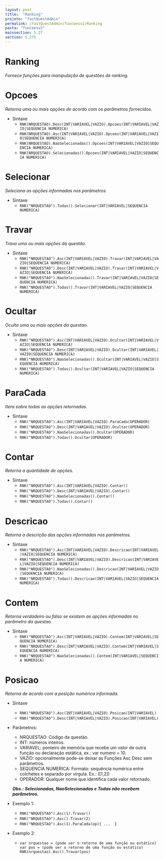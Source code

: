 ```yaml
---
layout: post
title:  "Ranking"
projeto: "fastQuestAdmin"
permalink: /fastQuestAdmin/funcoesv2/Ranking
pasta: "funcoesv2"
mainsection: 5.27
section: 5.275
---
```

# Ranking
*Fornece funções para manipulação de questões de ranking.*

# Opcoes
*Retorna uma ou mais opções de acordo com os parâmetros fornecidos.*

- Sintaxe
  - `RNK(NRQUESTAO).Desc(INT|VARIAVEL|VAZIO).Opcoes(INT|VARIAVEL|VAZIO|SEQUENCIA NUMERICA)`
  - `RNK(NRQUESTAO).Asc(INT|VARIAVEL|VAZIO).Opcoes(INT|VARIAVEL|VAZIO|SEQUENCIA NUMERICA)`
  - `RNK(NRQUESTAO).NaoSelecionadas().Opcoes(INT|VARIAVEL|VAZIO|SEQUENCIA NUMERICA)`
  - `RNK(NRQUESTAO).Selecionadas().Opcoes(INT|VARIAVEL|VAZIO|SEQUENCIA NUMERICA)`

# Selecionar
*Seleciona as opções informadas nos parâmetros.*

- Sintaxe
  - `RNK("NRQUESTAO").Todas().Selecionar(INT|VARIAVEL|SEQUENCIA NUMERICA)`
  
# Travar
*Trava uma ou mais opções da questão.*

- Sintaxe
  - `RNK("NRQUESTAO").Asc(INT|VARIAVEL|VAZIO).Travar(INT|VARIAVEL|VAZIO|SEQUENCIA NUMERICA)`
  - `RNK("NRQUESTAO").Desc(INT|VARIAVEL|VAZIO).Travar(INT|VARIAVEL|VAZIO|SEQUENCIA NUMERICA)`
  - `RNK("NRQUESTAO").NaoSelecionadas().Travar(INT|VARIAVEL|VAZIO|SEQUENCIA NUMERICA)`
  - `RNK("NRQUESTAO").Todas().Travar(INT|VARIAVEL|VAZIO|SEQUENCIA NUMERICA)`
  
# Ocultar
*Oculta uma ou mais opções da questao.*

- Sintaxe
  - `RNK("NRQUESTAO").Asc(INT|VARIAVEL|VAZIO).Ocultar(INT|VARIAVEL|VAZIO|SEQUENCIA NUMERICA)`
  - `RNK("NRQUESTAO").Desc(INT|VARIAVEL|VAZIO).Ocultar(INT|VARIAVEL|VAZIO|SEQUENCIA NUMERICA)`
  - `RNK("NRQUESTAO").NaoSelecionadas().Ocultar(INT|VARIAVEL|VAZIO|SEQUENCIA NUMERICA)`
  - `RNK("NRQUESTAO").Todas().Ocultar(INT|VARIAVEL|VAZIO|SEQUENCIA NUMERICA)`

# ParaCada
*Itera sobre todas as opções retornadas.*

- Sintaxe
  - `RNK("NRQUESTAO").Asc(INT|VARIAVEL|VAZIO).ParaCada(OPERADOR)`
  - `RNK("NRQUESTAO").Desc(INT|VARIAVEL|VAZIO).Ocultar(OPERADOR)`
  - `RNK("NRQUESTAO").NaoSelecionadas().Ocultar(OPERADOR)`
  - `RNK("NRQUESTAO").Todas().Ocultar(OPERADOR)`
  
# Contar
*Retorna a quantidade de opções.*

- Sintaxe
  - `RNK("NRQUESTAO").Asc(INT|VARIAVEL|VAZIO).Contar()`
  - `RNK("NRQUESTAO").Desc(INT|VARIAVEL|VAZIO).Contar()`
  - `RNK("NRQUESTAO").NaoSelecionadas().Contar()`
  - `RNK("NRQUESTAO").Todas().Contar()`

# Descricao
*Retorna a descrição das opções informadas nos parâmetros.*

- Sintaxe
  - `RNK("NRQUESTAO").Asc(INT|VARIAVEL|VAZIO).Descricao(INT|VARIAVEL|VAZIO|SEQUENCIA NUMERICA)`
  - `RNK("NRQUESTAO").Desc(INT|VARIAVEL|VAZIO).Descricao(INT|VARIAVEL|VAZIO|SEQUENCIA NUMERICA)`
  - `RNK("NRQUESTAO").NaoSelecionadas().Descricao(INT|VARIAVEL|VAZIO|SEQUENCIA NUMERICA)`
  - `RNK("NRQUESTAO").Todas().Descricao(INT|VARIAVEL|VAZIO|SEQUENCIA NUMERICA)`

# Contem
*Retorna verdadeiro ou falso se existem as opções informadas no parâmetro da questao.*

- Sintaxe
  - `RNK("NRQUESTAO").Asc(INT|VARIAVEL|VAZIO).Contem(INT|VARIAVEL|SEQUENCIA NUMERICA)`
  - `RNK("NRQUESTAO").Desc(INT|VARIAVEL|VAZIO).Contem(INT|VARIAVEL|SEQUENCIA NUMERICA)`
  - `RNK("NRQUESTAO").NaoSelecionadas().Contem(INT|VARIAVEL|SEQUENCIA NUMERICA)`

# Posicao
*Retorna de acordo com a posição numérica informada.*

- Sintaxe 
  - `RNK("NRQUESTAO").Asc(INT|VARIAVEL|VAZIO).Posicao(INT|VARIAVEL)`
  - `RNK("NRQUESTAO").Desc(INT|VARIAVEL|VAZIO).Posicao(INT|VARIAVEL)`

- Parâmetros:
  - NRQUESTAO: Código da questão.
  - INT: números inteiros.
  - VARIAVEL: ponteiro de memória que recebe um valor de outra função ou declaração estática, ex.: var numero = 10.
  - VAZIO: opcionalmente pode-se deixar as Funções Asc Desc sem parâmetros.
  - SEQUENCIA NUMERICA: Formato: sequência numérica entre colchetes e separado por vírgula. Ex.: ([1,2])
  - OPERADOR: Qualquer nome que identifica cada valor retornado. 
  
  ***Obs.: Selecionadas, NaoSelecionadas e Todas não recebem parâmetros.***

- Exemplo 1: 
  - `RNK("NRQUESTAO").Asc(1).Travar()`
  - `RNK("NRQUESTAO").Asc().Travar(2)` 
  - `RNK("NRQUESTAO").Asc(1).ParaCada(op){ ...  }`

- Exemplo 2: 
  - <pre>
    <code>var nrquestao = (pode ser o retorno de uma função ou estático)
    var pos = (pode ser o retorno de uma função ou estático)
    RNK(nrquestao).Asc().Travar(pos)</code>
    <pre>
